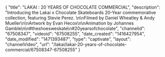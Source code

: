 {
    "title": "LAKAI : 20 YEARS OF CHOCOLATE COMMERCIAL",
    "description": "Introducing the Lakai x Chocolate Skateboards 20-Year commemorative collection, featuring Stevie Perez. \n\nFilmed by Daniel Wheatley & Andy Mueller\n\nArtwork by Evan Hecox\n\nAnimation by Johannes Gamble\n\n#theshoesweskate\n#20yearsofchocolate",
    "channelid": "67508347",
    "videoid": "67508255",
    "date_created": "1416427954",
    "date_modified": "1471393487",
    "type": "captivate",
    "layout": "channelVideo",
    "url": "\/lakai\/lakai-20-years-of-chocolate-commercial\/67508347-67508255"
}